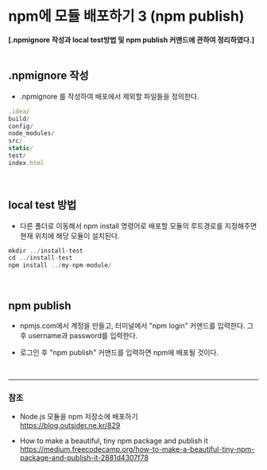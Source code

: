 # npm에 모듈 배포하기 3  (npm publish)
**[.npmignore 작성과 local test방법 및 npm publish 커맨드에 관하여 정리하였다.]**
<br><br>

## .npmignore 작성

* .npmignore 를 작성하여 배포에서 제외할 파일들을 정의한다.
 
```js
.idea/
build/
config/
node_modules/
src/
static/
test/
index.html
```
<br>  

## local test 방법

* 다른 폴더로 이동해서 npm install 명령어로 배포할 모듈의 루트경로를 지정해주면 현재 위치에 해당 모듈이 설치된다.
 
```js
mkdir ../install-test
cd ../install-test
npm install ../my-npm-module/
```
<br>

## npm publish

* npmjs.com에서 계정을 만들고, 터미널에서 "npm login" 커맨드를 입력한다. 그 후 username과 password를 입력한다.
 
* 로그인 후 "npm publish" 커맨드를 입력하면 npm에 배포될 것이다.
    
<br>

***
 
### 참조
 
* Node.js 모듈을 npm 저장소에 배포하기<br>
  <https://blog.outsider.ne.kr/829>
  
* How to make a beautiful, tiny npm package and publish it<br>
  <https://medium.freecodecamp.org/how-to-make-a-beautiful-tiny-npm-package-and-publish-it-2881d4307f78>